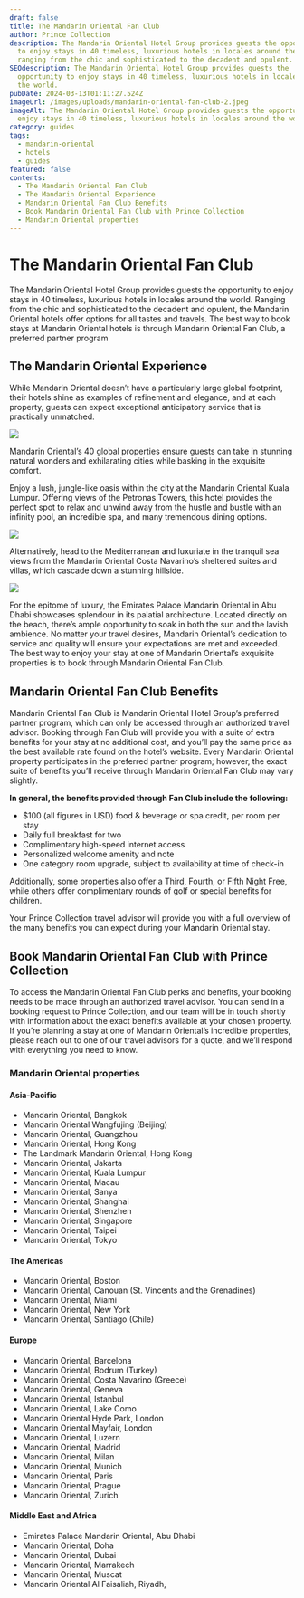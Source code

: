 ```yaml
---
draft: false
title: The Mandarin Oriental Fan Club
author: Prince Collection
description: The Mandarin Oriental Hotel Group provides guests the opportunity
  to enjoy stays in 40 timeless, luxurious hotels in locales around the world,
  ranging from the chic and sophisticated to the decadent and opulent.
SEOdescription: The Mandarin Oriental Hotel Group provides guests the
  opportunity to enjoy stays in 40 timeless, luxurious hotels in locales around
  the world.
pubDate: 2024-03-13T01:11:27.524Z
imageUrl: /images/uploads/mandarin-oriental-fan-club-2.jpeg
imageAlt: The Mandarin Oriental Hotel Group provides guests the opportunity to
  enjoy stays in 40 timeless, luxurious hotels in locales around the world.
category: guides
tags:
  - mandarin-oriental
  - hotels
  - guides
featured: false
contents:
  - The Mandarin Oriental Fan Club
  - The Mandarin Oriental Experience
  - Mandarin Oriental Fan Club Benefits
  - Book Mandarin Oriental Fan Club with Prince Collection
  - Mandarin Oriental properties
---
```

# The Mandarin Oriental Fan Club

The Mandarin Oriental Hotel Group provides guests the opportunity to enjoy stays in 40 timeless, luxurious hotels in locales around the world. Ranging from the chic and sophisticated to the decadent and opulent, the Mandarin Oriental hotels offer options for all tastes and travels. The best way to book stays at Mandarin Oriental hotels is through Mandarin Oriental Fan Club, a preferred partner program

## The Mandarin Oriental Experience

While Mandarin Oriental doesn’t have a particularly large global footprint, their hotels shine as examples of refinement and elegance, and at each property, guests can expect exceptional anticipatory service that is practically unmatched.

![](/images/uploads/mandarin-oriental-fan-club-1.jpeg)

Mandarin Oriental’s 40 global properties ensure guests can take in stunning natural wonders and exhilarating cities while basking in the exquisite comfort.

Enjoy a lush, jungle-like oasis within the city at the Mandarin Oriental Kuala Lumpur. Offering views of the Petronas Towers, this hotel provides the perfect spot to relax and unwind away from the hustle and bustle with an infinity pool, an incredible spa, and many tremendous dining options.

![](/images/uploads/mandarin-oriental-fan-club-2.jpeg)

Alternatively, head to the Mediterranean and luxuriate in the tranquil sea views from the Mandarin Oriental Costa Navarino’s sheltered suites and villas, which cascade down a stunning hillside.

![](/images/uploads/mandarin-oriental-fan-club-3.jpeg)

For the epitome of luxury, the Emirates Palace Mandarin Oriental in Abu Dhabi showcases splendour in its palatial architecture. Located directly on the beach, there’s ample opportunity to soak in both the sun and the lavish ambience. No matter your travel desires, Mandarin Oriental’s dedication to service and quality will ensure your expectations are met and exceeded. The best way to enjoy your stay at one of Mandarin Oriental’s exquisite properties is to book through Mandarin Oriental Fan Club.

## Mandarin Oriental Fan Club Benefits

Mandarin Oriental Fan Club is Mandarin Oriental Hotel Group’s preferred partner program, which can only be accessed through an authorized travel advisor. Booking through Fan Club will provide you with a suite of extra benefits for your stay at no additional cost, and you’ll pay the same price as the best available rate found on the hotel’s website. Every Mandarin Oriental property participates in the preferred partner program; however, the exact suite of benefits you’ll receive through Mandarin Oriental Fan Club may vary slightly.

**In general, the benefits provided through Fan Club include the following:**

* $100 (all figures in USD) food & beverage or spa credit, per room per stay
* Daily full breakfast for two
* Complimentary high-speed internet access
* Personalized welcome amenity and note
* One category room upgrade, subject to availability at time of check-in

Additionally, some properties also offer a Third, Fourth, or Fifth Night Free, while others offer complimentary rounds of golf or special benefits for children.

Your Prince Collection travel advisor will provide you with a full overview of the many benefits you can expect during your Mandarin Oriental stay.

## Book Mandarin Oriental Fan Club with Prince Collection

To access the Mandarin Oriental Fan Club perks and benefits, your booking needs to be made through an authorized travel advisor. You can send in a booking request to Prince Collection, and our team will be in touch shortly with information about the exact benefits available at your chosen property. If you’re planning a stay at one of Mandarin Oriental’s incredible properties, please reach out to one of our travel advisors for a quote, and we’ll respond with everything you need to know.

### **Mandarin Oriental properties**

#### Asia-Pacific

* Mandarin Oriental, Bangkok
* Mandarin Oriental Wangfujing (Beijing)
* Mandarin Oriental, Guangzhou
* Mandarin Oriental, Hong Kong
* The Landmark Mandarin Oriental, Hong Kong
* Mandarin Oriental, Jakarta
* Mandarin Oriental, Kuala Lumpur
* Mandarin Oriental, Macau
* Mandarin Oriental, Sanya
* Mandarin Oriental, Shanghai
* Mandarin Oriental, Shenzhen
* Mandarin Oriental, Singapore
* Mandarin Oriental, Taipei
* Mandarin Oriental, Tokyo

#### **The Americas**

* Mandarin Oriental, Boston
* Mandarin Oriental, Canouan (St. Vincents and the Grenadines)
* Mandarin Oriental, Miami
* Mandarin Oriental, New York
* Mandarin Oriental, Santiago (Chile)

#### **Europe**

* Mandarin Oriental, Barcelona
* Mandarin Oriental, Bodrum (Turkey)
* Mandarin Oriental, Costa Navarino (Greece)
* Mandarin Oriental, Geneva
* Mandarin Oriental, Istanbul
* Mandarin Oriental, Lake Como
* Mandarin Oriental Hyde Park, London
* Mandarin Oriental Mayfair, London
* Mandarin Oriental, Luzern
* Mandarin Oriental, Madrid
* Mandarin Oriental, Milan
* Mandarin Oriental, Munich
* Mandarin Oriental, Paris
* Mandarin Oriental, Prague
* Mandarin Oriental, Zurich

#### Middle East and Africa

* Emirates Palace Mandarin Oriental, Abu Dhabi
* Mandarin Oriental, Doha
* Mandarin Oriental, Dubai
* Mandarin Oriental, Marrakech
* Mandarin Oriental, Muscat
* Mandarin Oriental Al Faisaliah, Riyadh,

